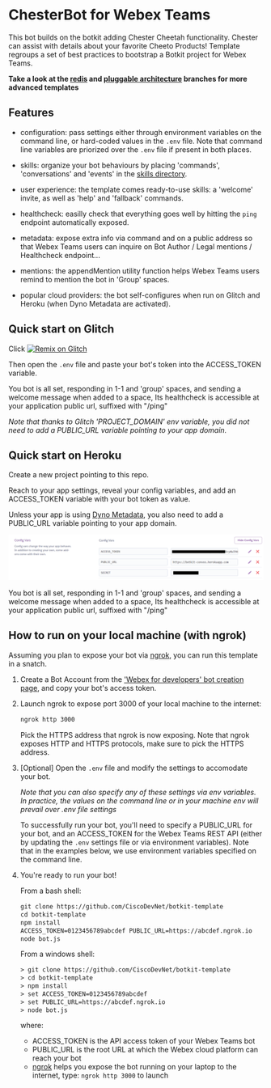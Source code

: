 # ChesterBot for Webex Teams

This bot builds on the botkit adding Chester Cheetah functionality.  Chester can assist with details about your favorite Cheeto Products!  Template regroups a set of best practices to bootstrap a Botkit project for Webex Teams.

**Take a look at the [redis](https://github.com/CiscoDevNet/botkit-template/tree/redis) and [pluggable architecture](https://github.com/CiscoDevNet/botkit-template/tree/plugin) branches for more advanced templates**


## Features

- configuration: pass settings either through environment variables on the command line, or hard-coded values in the `.env` file. Note that command line variables are priorized over the `.env` file if present in both places.

- skills: organize your bot behaviours by placing 'commands', 'conversations' and 'events' in the [skills directory](skills/README.md).

- user experience: the template comes ready-to-use skills: a 'welcome' invite, as well as 'help' and 'fallback' commands.

- healthcheck: easilly check that everything goes well by hitting the `ping` endpoint automatically exposed.

- metadata: expose extra info via command and on a public address so that Webex Teams users can inquire on Bot Author / Legal mentions / Healthcheck endpoint...

- mentions: the appendMention utility function helps Webex Teams users remind to mention the bot in 'Group' spaces.

- popular cloud providers: the bot self-configures when run on Glitch and Heroku (when Dyno Metadata are activated).


## Quick start on Glitch

Click [![Remix on Glitch](https://cdn.glitch.com/2703baf2-b643-4da7-ab91-7ee2a2d00b5b%2Fremix-button.svg)](https://glitch.com/edit/#!/import/github/CiscoDevNet/botkit-template)

Then open the `.env` file and paste your bot's token into the ACCESS_TOKEN variable.

You bot is all set, responding in 1-1 and 'group' spaces, and sending a welcome message when added to a space,
Its healthcheck is accessible at your application public url, suffixed with "/ping" 

_Note that thanks to Glitch 'PROJECT_DOMAIN' env variable, you did not need to add a PUBLIC_URL variable pointing to your app domain._


## Quick start on Heroku

Create a new project pointing to this repo.

Reach to your app settings, reveal your config variables, and add an ACCESS_TOKEN variable with your bot token as value.

Unless your app is using [Dyno Metadata](https://devcenter.heroku.com/articles/dyno-metadata), you also need to add a PUBLIC_URL variable pointing to your app domain.

![](docs/heroku_config-variables.png)

You bot is all set, responding in 1-1 and 'group' spaces, and sending a welcome message when added to a space,
Its healthcheck is accessible at your application public url, suffixed with "/ping" 


## How to run on your local machine (with ngrok)

Assuming you plan to expose your bot via [ngrok](https://ngrok.com),
you can run this template in a snatch.

1. Create a Bot Account from the ['Webex for developers' bot creation page](https://developer.webex.com/add-bot.html), and copy your bot's access token.

2. Launch ngrok to expose port 3000 of your local machine to the internet:

    ```sh
    ngrok http 3000
    ```

    Pick the HTTPS address that ngrok is now exposing. Note that ngrok exposes HTTP and HTTPS protocols, make sure to pick the HTTPS address.

3. [Optional] Open the `.env` file and modify the settings to accomodate your bot.

    _Note that you can also specify any of these settings via env variables. In practice, the values on the command line or in your machine env will prevail over .env file settings_

    To successfully run your bot, you'll need to specify a PUBLIC_URL for your bot, and an ACCESS_TOKEN for the Webex Teams REST API (either by updating the `.env` settings file or via environment variables). Note that in the examples below, we use environment variables specified on the command line.
    
4. You're ready to run your bot!

    From a bash shell:

    ```shell
    git clone https://github.com/CiscoDevNet/botkit-template
    cd botkit-template
    npm install
    ACCESS_TOKEN=0123456789abcdef PUBLIC_URL=https://abcdef.ngrok.io node bot.js
    ```

    From a windows shell:

    ```shell
    > git clone https://github.com/CiscoDevNet/botkit-template
    > cd botkit-template
    > npm install
    > set ACCESS_TOKEN=0123456789abcdef
    > set PUBLIC_URL=https://abcdef.ngrok.io
    > node bot.js
    ```

    where:

    - ACCESS_TOKEN is the API access token of your Webex Teams bot
    - PUBLIC_URL is the root URL at which the Webex cloud platform can reach your bot
    - [ngrok](http://ngrok.com) helps you expose the bot running on your laptop to the internet, type: `ngrok http 3000` to launch
